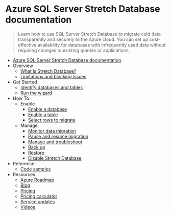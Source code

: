 # Azure SQL Server Stretch Database documentation
> Learn how to use SQL Server Stretch Database to migrate cold data transparently and securely to the Azure cloud. You can set up cost-effective availability for databases with infrequently used data without requiring changes to existing queries or applications.
  - [Azure SQL Server Stretch Database documentation](https://learn.microsoft.com/en-us/azure/sql-server-stretch-database/)
  - Overview
    - [What is Stretch Database?](https://learn.microsoft.com/sql/sql-server/stretch-database/stretch-database)
    - [Limitations and blocking issues](https://learn.microsoft.com/sql/sql-server/stretch-database/limitations-for-stretch-database)
  - Get Started
    - [Identify databases and tables](https://learn.microsoft.com/sql/sql-server/stretch-database/stretch-database-databases-and-tables-stretch-database-advisor)
    - [Run the wizard](https://learn.microsoft.com/sql/sql-server/stretch-database/get-started-by-running-the-enable-database-for-stretch-wizard)
  - How To
    - Enable
      - [Enable a database](https://learn.microsoft.com/sql/sql-server/stretch-database/enable-stretch-database-for-a-database)
      - [Enable a table](https://learn.microsoft.com/sql/sql-server/stretch-database/enable-stretch-database-for-a-table)
      - [Select rows to migrate](https://learn.microsoft.com/sql/sql-server/stretch-database/select-rows-to-migrate-by-using-a-filter-function-stretch-database)
    - Manage
      - [Monitor data migration](https://learn.microsoft.com/sql/sql-server/stretch-database/monitor-and-troubleshoot-data-migration-stretch-database)
      - [Pause and resume migration](https://learn.microsoft.com/sql/sql-server/stretch-database/pause-and-resume-data-migration-stretch-database)
      - [Manage and troubleshoot](https://learn.microsoft.com/sql/sql-server/stretch-database/manage-and-troubleshoot-stretch-database)
      - [Back up](https://learn.microsoft.com/sql/sql-server/stretch-database/backup-stretch-enabled-databases-stretch-database)
      - [Restore](https://learn.microsoft.com/sql/sql-server/stretch-database/restore-stretch-enabled-databases-stretch-database)
      - [Disable Stretch Database](https://learn.microsoft.com/sql/sql-server/stretch-database/disable-stretch-database-and-bring-back-remote-data)
  - Reference
    - [Code samples](https://azure.microsoft.com/resources/samples/?service=sql-server-database)
  - Resources
    - [Azure Roadmap](https://azure.microsoft.com/roadmap/)
    - [Blog](https://blogs.technet.microsoft.com/dataplatforminsider/tag/stretch-database/)
    - [Pricing](https://azure.microsoft.com/pricing/details/sql-server-stretch-database/)
    - [Pricing calculator](https://azure.microsoft.com/pricing/calculator/)
    - [Service updates](https://azure.microsoft.com/updates/?product=sql-server-stretch-database)
    - [Videos](https://azure.microsoft.com/documentation/videos/index/?services=sql-server-stretch-database)
